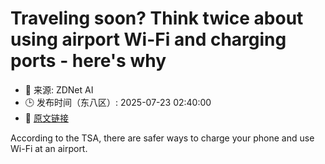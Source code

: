 # Traveling soon? Think twice about using airport Wi-Fi and charging ports - here's why
- 📅 来源: ZDNet AI
- 🕒 发布时间（东八区）: 2025-07-23 02:40:00
- 🔗 [原文链接](https://www.zdnet.com/article/traveling-soon-think-twice-about-using-airport-wi-fi-and-charging-ports-heres-why/)

According to the TSA, there are safer ways to charge your phone and use Wi-Fi at an airport.